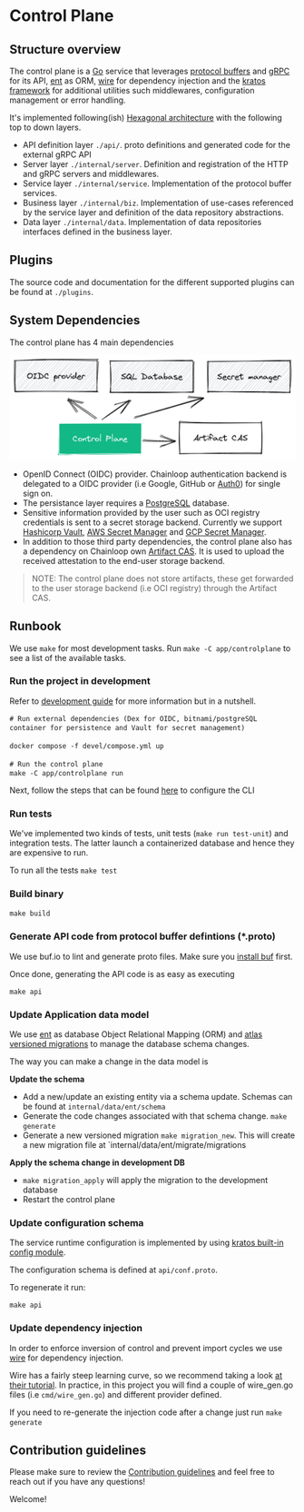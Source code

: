 # Control Plane

## Structure overview

The control plane is a [Go](https://go.dev/) service that leverages [protocol buffers](https://github.com/protocolbuffers/protobuf) and [gRPC](https://grpc.io/) for its API, [ent](https://entgo.io) as ORM, [wire](https://github.com/google/wire/) for dependency injection and the [kratos framework](https://github.com/go-kratos/kratos) for additional utilities such middlewares, configuration management or error handling.

It's implemented following(ish) [Hexagonal architecture](https://netflixtechblog.com/ready-for-changes-with-hexagonal-architecture-b315ec967749) with the following top to down layers.

- API definition layer `./api/`. proto definitions and generated code for the external gRPC API
- Server layer `./internal/server`. Definition and registration of the HTTP and gRPC servers and middlewares.
- Service layer `./internal/service`. Implementation of the protocol buffer services.
- Business layer `./internal/biz`. Implementation of use-cases referenced by the service layer and definition of the data repository abstractions.
- Data layer `./internal/data`. Implementation of data repositories interfaces defined in the business layer.

## Plugins

The source code and documentation for the different supported plugins can be found at `./plugins`.

## System Dependencies

The control plane has 4 main dependencies

![controlplane](../../docs/img/controlplane-overview.png)

- OpenID Connect (OIDC) provider. Chainloop authentication backend is delegated to a OIDC provider (i.e Google, GitHub or [Auth0](https://auth0.com/)) for single sign on.
- The persistance layer requires a [PostgreSQL](https://www.postgresql.org/) database.
- Sensitive information provided by the user such as OCI registry credentials is sent to a secret storage backend. Currently we support [Hashicorp Vault](https://www.vaultproject.io/), [AWS Secret Manager](https://aws.amazon.com/secrets-manager/) and [GCP Secret Manager](https://cloud.google.com/secret-manager).
- In addition to those third party dependencies, the control plane also has a dependency on Chainloop own [Artifact CAS](../artifact-cas). It is used to upload the received attestation to the end-user storage backend.

> NOTE: The control plane does not store artifacts, these get forwarded to the user storage backend (i.e OCI registry) through the Artifact CAS.

## Runbook

We use `make` for most development tasks. Run `make -C app/controlplane` to see a list of the available tasks.

### Run the project in development

Refer to [development guide](../../devel/README.md) for more information but in a nutshell.

```
# Run external dependencies (Dex for OIDC, bitnami/postgreSQL container for persistence and Vault for secret management)

docker compose -f devel/compose.yml up

# Run the control plane
make -C app/controlplane run
```

Next, follow the steps that can be found [here](../../devel/README.md#4---using-the-cli-pointing-to-the-local-environment) to configure the CLI

### Run tests

We've implemented two kinds of tests, unit tests (`make run test-unit`) and integration tests. The latter launch a containerized database and hence they are expensive to run.

To run all the tests `make test`

### Build binary

```
make build
```

### Generate API code from protocol buffer defintions (\*.proto)

We use buf.io to lint and generate proto files. Make sure you [install buf](https://docs.buf.build/installation) first.

Once done, generating the API code is as easy as executing

```
make api
```

### Update Application data model

We use [ent](https://entgo.io) as database Object Relational Mapping (ORM) and [atlas versioned migrations](https://entgo.io/docs/versioned-migrations) to manage the database schema changes.

The way you can make a change in the data model is

**Update the schema**
- Add a new/update an existing entity via a schema update. Schemas can be found at `internal/data/ent/schema`
- Generate the code changes associated with that schema change. `make generate`
- Generate a new versioned migration `make migration_new`. This will create a new migration file at `internal/data/ent/migrate/migrations 

**Apply the schema change in development DB**
- `make migration_apply` will apply the migration to the development database
- Restart the control plane

### Update configuration schema

The service runtime configuration is implemented by using [kratos built-in config module](https://go-kratos.dev/en/docs/component/config/).

The configuration schema is defined at `api/conf.proto`.

To regenerate it run:

```
make api
```

### Update dependency injection

In order to enforce inversion of control and prevent import cycles we use [wire](https://github.com/google/wire/) for dependency injection.

Wire has a fairly steep learning curve, so we recommend taking a look [at their tutorial](https://github.com/google/wire/blob/main/_tutorial/README.md). In practice, in this project you will find a couple of wire_gen.go files (i.e `cmd/wire_gen.go`) and different provider defined.

If you need to re-generate the injection code after a change just run `make generate`

## Contribution guidelines

Please make sure to review the [Contribution guidelines](../../CONTRIBUTING.md) and feel free to reach out if you have any questions!

Welcome!
